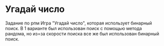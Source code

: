 # Угадай число
Задание по рпм
Игра "Угадай число", которая использует бинарный поиск. В 1 варианте был использован поиск с помощью метода рандома, но из=за скорости поиска все же был использован бинарный поиск.
